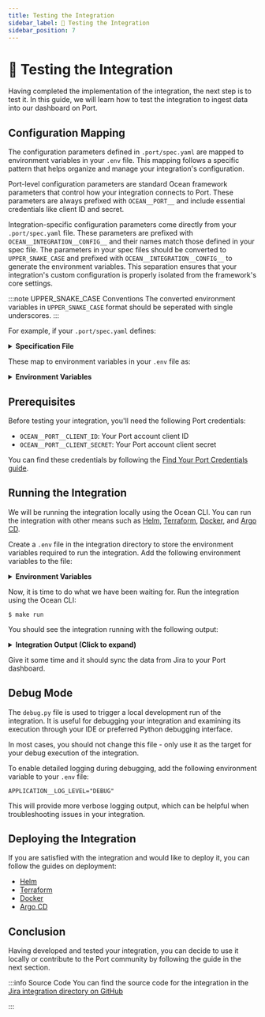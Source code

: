 ```yaml
---
title: Testing the Integration
sidebar_label: 🧪 Testing the Integration
sidebar_position: 7
---
```


# 🧪 Testing the Integration

Having completed the implementation of the integration, the next step is to test it. In this guide, we will learn how to test the integration to ingest data into our dashboard on Port.

## Configuration Mapping

The configuration parameters defined in `.port/spec.yaml` are mapped to environment variables in your `.env` file. This mapping follows a specific pattern that helps organize and manage your integration's configuration.

Port-level configuration parameters are standard Ocean framework parameters that control how your integration connects to Port. These parameters are always prefixed with `OCEAN__PORT__` and include essential credentials like client ID and secret.

Integration-specific configuration parameters come directly from your `.port/spec.yaml` file. These parameters are prefixed with `OCEAN__INTEGRATION__CONFIG__` and their names match those defined in your spec file. The parameters in your spec files should be converted to `UPPER_SNAKE_CASE` and prefixed with `OCEAN__INTEGRATION__CONFIG__` to generate the environment variables. This separation ensures that your integration's custom configuration is properly isolated from the framework's core settings.

:::note UPPER_SNAKE_CASE Conventions
The converted environment variables in `UPPER_SNAKE_CASE` format should be seperated with single underscores.
:::

For example, if your `.port/spec.yaml` defines:

<details>
<summary><b>Specification File</b></summary>

```yaml showLineNumbers title=".port/spec.yaml"
title: Jira
description: Jira integration for Port Ocean
icon: Jira
docs: https://docs.port.io/build-your-software-catalog/sync-data-to-catalog/jira
features:
  - type: exporter
    section: Project management
    resources:
      - kind: project
      - kind: issue
      - kind: team
      - kind: user
configurations:
  - name: appHost
    required: false
    type: url
    description: "This field is deprecated. Please use the OCEAN__BASE_URL field instead."
  - name: jiraHost
    required: true
    type: string
    description: "The URL of your Jira, for example: https://example.atlassian.net"
  - name: atlassianUserEmail
    required: true
    type: string
    description: "The email of the user used to query Jira"
    sensitive: true
  - name: atlassianUserToken
    required: true
    type: string
    description: You can configure the user token on the <a target="_blank" href="https://id.atlassian.com/manage-profile/security/api-tokens">Atlassian account page</a>
    sensitive: true
  - name: atlassianOrganizationId
    required: false
    type: string
    description: To sync teams and team members your Atlassian Organization ID is required . Read <a target="_blank" href="https://confluence.atlassian.com/jirakb/what-it-is-the-organization-id-and-where-to-find-it-1207189876.html">How to find your Atlassian Organization ID</a>
    sensitive: false
```
</details>

These map to environment variables in your `.env` file as:

<details>
<summary><b>Environment Variables</b></summary>

```shell showLineNumbers title=".env"
# Port credentials
OCEAN__PORT__CLIENT_ID=<your-port-client-id>
OCEAN__PORT__CLIENT_SECRET=<your-port-client-secret>

# Integration configuration (from .port/spec.yaml)
OCEAN__INTEGRATION__CONFIG__APP_HOST=<your-jira-host>
OCEAN__INTEGRATION__CONFIG__JIRA_HOST=<your-jira-host>
OCEAN__INTEGRATION__CONFIG__ATLASSIAN_USER_EMAIL=<your-atlassian-user-email>
OCEAN__INTEGRATION__CONFIG__ATLASSIAN_USER_TOKEN=<your-atlassian-user-token>
OCEAN__INTEGRATION__CONFIG__ATLASSIAN_ORGANIZATION_ID=<your-atlassian-organization-id>
```
</details>

## Prerequisites

Before testing your integration, you'll need the following Port credentials:

- `OCEAN__PORT__CLIENT_ID`: Your Port account client ID
- `OCEAN__PORT__CLIENT_SECRET`: Your Port account client secret

You can find these credentials by following the [Find Your Port Credentials guide](https://docs.port.io/build-your-software-catalog/custom-integration/api/#find-your-port-credentials).

## Running the Integration

We will be running the integration locally using the Ocean CLI. You can run the integration with other means such as [Helm](../deployment/helm.md), [Terraform](../deployment/terraform.md), [Docker](../deployment//docker.md), and [Argo CD](../deployment/argocd.md).

Create a `.env` file in the integration directory to store the environment variables required to run the integration. Add the following environment variables to the file:

<details>
<summary><b>Environment Variables</b></summary>

```shell showLineNumbers title=".env"
# Port credentials
OCEAN__PORT__CLIENT_ID=<your-port-client-id>
OCEAN__PORT__CLIENT_SECRET=<your-port-client-secret>

# Integration configuration (from .port/spec.yaml)
OCEAN__INTEGRATION__CONFIG__JIRA_HOST=<your-jira-host>
OCEAN__INTEGRATION__CONFIG__ATLASSIAN_USER_EMAIL=<your-atlassian-user-email>
OCEAN__INTEGRATION__CONFIG__ATLASSIAN_USER_TOKEN=<your-atlassian-user-token>

# Event listener configuration
OCEAN__EVENT_LISTENER__TYPE=POLLING

# Base URL for webhooks (if enabled)
OCEAN__BASE_URL=<your-ngrok-url>
```
</details>

Now, it is time to do what we have been waiting for. Run the integration using the Ocean CLI:

```console showLineNumbers title="bash"
$ make run
```

You should see the integration running with the following output:

<details>

<summary><b>Integration Output (Click to expand)</b></summary>

```shell
=====================================================================================
          ::::::::       ::::::::       ::::::::::           :::        ::::    :::
        :+:    :+:     :+:    :+:      :+:                :+: :+:      :+:+:   :+:
       +:+    +:+     +:+             +:+               +:+   +:+     :+:+:+  +:+
      +#+    +:+     +#+             +#++:++#         +#++:++#++:    +#+ +:+ +#+
     +#+    +#+     +#+             +#+              +#+     +#+    +#+  +#+#+#
    #+#    #+#     #+#    #+#      #+#              #+#     #+#    #+#   #+#+#
    ########       ########       ##########       ###     ###    ###    ####
=====================================================================================
By: Port.io
Setting sail... ⛵️⚓️⛵️⚓️ All hands on deck! ⚓️
🌊 Ocean version: 0.21.0
🚢 Integration version: 0.1.0-beta
2025-03-13 11:30:56.585 | INFO     | Registering resync event listener for kind project | {}
2025-03-13 11:30:56.585 | INFO     | Registering resync event listener for kind issue | {}
2025-03-13 11:30:56.585 | DEBUG    | Registering <function on_start at 0x7031fe965c60> as a start event listener | {}
2025-03-13 11:30:56.589 | DEBUG    | Validating integration runtime | {}
2025-03-13 11:30:56.589 | INFO     | Fetching integration with id: my-jira-integration | {}
2025-03-13 11:30:56.594 | INFO     | No token found, fetching new token | {}
2025-03-13 11:30:56.594 | INFO     | Fetching access token for clientId: jqoQ34[REDACTED] | {}
2025-03-13 11:30:58.658 | INFO     | Loading defaults from .port/resources | {'defaults_dir': PosixPath('.port/resources')}
2025-03-13 11:30:58.675 | INFO     | Fetching provision enabled integrations | {}
2025-03-13 11:31:00.412 | INFO     | Fetching organization feature flags | {}
2025-03-13 11:31:00.840 | INFO     | Setting resources origin to be Port (integration jira is supported) | {}
2025-03-13 11:31:00.840 | INFO     | Resources origin is set to be Port, verifying integration is supported | {}
2025-03-13 11:31:00.840 | INFO     | Port origin for Integration is not supported, changing resources origin to use Ocean | {}
2025-03-13 11:31:00.840 | INFO     | Initializing integration at port | {}
2025-03-13 11:31:00.841 | INFO     | Fetching integration with id: my-jira-integration | {}
2025-03-13 11:31:01.260 | INFO     | Integration does not exist, Creating new integration with default mapping | {}
2025-03-13 11:31:01.261 | INFO     | Creating integration with id: my-jira-integration | {}
2025-03-13 11:31:02.130 | INFO     | Checking for diff in integration configuration | {}
2025-03-13 11:31:02.131 | INFO     | Updating integration with id: my-jira-integration | {}
2025-03-13 11:31:02.133 | DEBUG    | Ingesting logs | {}
2025-03-13 11:31:02.133 | INFO     | Fetching integration with id: my-jira-integration | {}
2025-03-13 11:31:02.545 | INFO     | Found default resources, starting creation process | {}
2025-03-13 11:31:02.545 | INFO     | Fetching blueprint with id: jiraProject | {}
2025-03-13 11:31:02.546 | INFO     | Fetching blueprint with id: jiraIssue | {}
2025-03-13 11:31:04.019 | DEBUG    | Failed to send logs to Port with error: Object of type PosixPath is not JSON serializable | {}
2025-03-13 11:31:04.310 | INFO     | Creating blueprint with id: jiraProject | {}
2025-03-13 11:31:04.312 | INFO     | Creating blueprint with id: jiraIssue | {}
2025-03-13 11:31:06.184 | INFO     | Patching blueprint with id: jiraProject | {}
2025-03-13 11:31:06.186 | INFO     | Patching blueprint with id: jiraIssue | {}
2025-03-13 11:31:06.802 | INFO     | Patching blueprint with id: jiraProject | {}
2025-03-13 11:31:06.805 | INFO     | Patching blueprint with id: jiraIssue | {}
2025-03-13 11:31:09.202 | DEBUG    | Ingesting logs | {}
INFO:     Started server process [3943128]
INFO:     Waiting for application startup.
2025-03-13 11:31:09.220 | INFO     | Starting integration | {'integration_type': 'jira'}
2025-03-13 11:31:09.221 | INFO     | Initializing integration components | {}
2025-03-13 11:31:09.221 | INFO     | Event started | {'event_trigger_type': 'machine', 'event_kind': 'start', 'event_id': '14cc4bbf-298d-404e-b317-4d5c15d65403', 'event_parent_id': None, 'event_resource_kind': None}
2025-03-13 11:31:09.222 | INFO     | Starting Port Ocean Jira integration | {'event_trigger_type': 'machine', 'event_kind': 'start', 'event_id': '14cc4bbf-298d-404e-b317-4d5c15d65403', 'event_parent_id': None, 'event_resource_kind': None}
2025-03-13 11:31:12.105 | INFO     | Ocean real time reporting webhook created | {'event_trigger_type': 'machine', 'event_kind': 'start', 'event_id': '14cc4bbf-298d-404e-b317-4d5c15d65403', 'event_parent_id': None, 'event_resource_kind': None}
2025-03-13 11:31:12.105 | INFO     | Event finished | {'event_trigger_type': 'machine', 'event_kind': 'start', 'event_id': '14cc4bbf-298d-404e-b317-4d5c15d65403', 'event_parent_id': None, 'event_resource_kind': None, 'success': True, 'time_elapsed': 2.88437}
2025-03-13 11:31:12.106 | INFO     | Initializing event listener | {}
2025-03-13 11:31:12.106 | INFO     | Found event listener type: polling | {}
2025-03-13 11:31:12.106 | INFO     | Setting up Polling event listener with interval: 60 | {}
2025-03-13 11:31:12.106 | INFO     | Initializing integration components | {}
2025-03-13 11:31:12.106 | INFO     | Polling event listener iteration after 60. Checking for changes | {}
2025-03-13 11:31:12.107 | INFO     | Fetching integration with id: my-jira-integration | {}
INFO:     Application startup complete.
INFO:     Uvicorn running on http://0.0.0.0:8000 (Press CTRL+C to quit)
2025-03-13 11:31:12.441 | DEBUG    | Logs successfully ingested | {}
2025-03-13 11:31:13.395 | INFO     | Detected change in integration, resyncing | {}
2025-03-13 11:31:13.396 | DEBUG    | Updating integration resync state with: {'status': 'running', 'lastResyncEnd': None, 'lastResyncStart': '2025-03-13T10:31:13.396147+00:00', 'nextResync': None, 'intervalInMinuets': None} | {}
2025-03-13 11:31:13.987 | INFO     | Integration resync state updated successfully | {}
2025-03-13 11:31:13.987 | INFO     | Resync was triggered | {}
2025-03-13 11:31:13.987 | INFO     | Event started | {'event_trigger_type': 'machine', 'event_kind': 'resync', 'event_id': '1567d7df-2b1d-4da3-ab97-ac0c4c5a3705', 'event_parent_id': None, 'event_resource_kind': None}
2025-03-13 11:31:13.987 | INFO     | Fetching port app config | {'event_trigger_type': 'machine', 'event_kind': 'resync', 'event_id': '1567d7df-2b1d-4da3-ab97-ac0c4c5a3705', 'event_parent_id': None, 'event_resource_kind': None}
2025-03-13 11:31:13.988 | INFO     | Fetching integration with id: my-jira-integration | {'event_trigger_type': 'machine', 'event_kind': 'resync', 'event_id': '1567d7df-2b1d-4da3-ab97-ac0c4c5a3705', 'event_parent_id': None, 'event_resource_kind': None}
2025-03-13 11:31:14.298 | INFO     | Resync will use the following mappings: {'enable_merge_entity': True, 'delete_dependent_entities': True, 'create_missing_related_entities': True, 'entity_deletion_threshold': 0.9, 'resources': [{'kind': 'project', 'selector': {'query': 'true', 'expand': 'insight'}, 'port': {'entity': {'mappings': {'identifier': '.key', 'title': '.name', 'blueprint': '"jiraProject"', 'team': None, 'properties': {'url': '(.self | split("/") | .[:3] | join("/")) + "/projects/" + .key', 'totalIssues': '.insight.totalIssueCount'}, 'relations': {}}}, 'items_to_parse': None}}, {'kind': 'issue', 'selector': {'query': 'true', 'jql': '(statusCategory != Done) OR (created >= -1w) OR (updated >= -1w)', 'fields': '*all'}, 'port': {'entity': {'mappings': {'identifier': '.key', 'title': '.fields.summary', 'blueprint': '"jiraIssue"', 'team': None, 'properties': {'url': '(.self | split("/") | .[:3] | join("/")) + "/browse/" + .key', 'status': '.fields.status.name', 'issueType': '.fields.issuetype.name', 'components': '.fields.components', 'creator': '.fields.creator.emailAddress', 'priority': '.fields.priority.name', 'labels': '.fields.labels', 'created': '.fields.created', 'updated': '.fields.updated', 'resolutionDate': '.fields.resolutiondate'}, 'relations': {'project': '.fields.project.key', 'parentIssue': '.fields.parent.key', 'subtasks': '.fields.subtasks | map(.key)', 'assignee': '.fields.assignee.accountId', 'reporter': '.fields.reporter.accountId'}}}, 'items_to_parse': None}}]} | {'event_trigger_type': 'machine', 'event_kind': 'resync', 'event_id': '1567d7df-2b1d-4da3-ab97-ac0c4c5a3705', 'event_parent_id': None, 'event_resource_kind': None}

```

</details>

Give it some time and it should sync the data from Jira to your Port dashboard.

## Debug Mode

The `debug.py` file is used to trigger a local development run of the integration. It is useful for debugging your integration and examining its execution through your IDE or preferred Python debugging interface.

In most cases, you should not change this file - only use it as the target for your debug execution of the integration.

To enable detailed logging during debugging, add the following environment variable to your `.env` file:

```shell
APPLICATION__LOG_LEVEL="DEBUG"
```

This will provide more verbose logging output, which can be helpful when troubleshooting issues in your integration.

## Deploying the Integration
If you are satisfied with the integration and would like to deploy it, you can follow the guides on deployment:

- [Helm](../deployment/helm.md)
- [Terraform](../deployment/terraform.md)
- [Docker](../deployment/docker.md)
- [Argo CD](../deployment/argocd.md)

## Conclusion
Having developed and tested your integration, you can decide to use it locally or contribute to the Port community by following the guide in the next section.

:::info Source Code
You can find the source code for the integration in the [Jira integration directory on GitHub](https://github.com/port-labs/ocean/tree/main/integrations/jira)

:::
